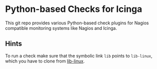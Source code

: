 # Python-based Checks for Icinga

This git repo provides various Python-based check plugins for Nagios compatible monitoring systems like Nagios and Icinga.


## Hints

To run a check make sure that the symbolic link `lib` points to `lib-linux`, which you have to clone from [lib-linux](https://gitlab.com/linuxfabrik-icinga-plugins/lib-linux).
